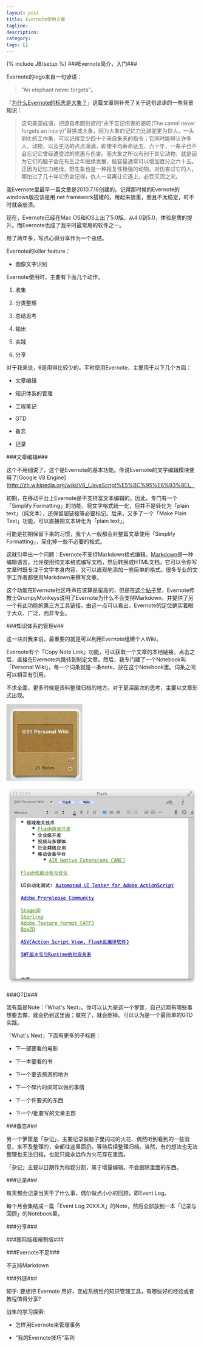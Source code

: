 ```yaml
---
layout: post
title: Evernote使用方案
tagline:
description:
category: 
tags: []
---
```

{% include JB/setup %}
###Evernote简介，入门###

Evernote的logo来自一句谚语：

>"An elephant never forgets"。

「[为什么Evernote的标志是大象？](http://blog.linz.im/2012/evernote-elephant.html)」这篇文章则补充了关于这句谚语的一些背景知识：

>这句美国成语，把源自希腊俗谚的“永不忘记伤害的骆驼(The camel never forgets an injury)”替换成大象，因为大象的记忆力比骆驼更为惊人。一头驯化的工作象，可以记得至少四十个来自象夫的指令；它同时能辨认许多人、动物，以及生活的点点滴滴，即使平均寿命达五、六十年，一辈子也不会忘记它曾经遭受过的恩惠与伤害。而大象之所以有别于其它动物，就是因为它们的脑子会在有生之年继续发展，脑容量通常可以增加百分之六十五。正因为记忆力绝佳，野生象也是一种报复性极强的动物。对伤害过它的人，哪怕过了几十年它仍会记得，仇人一旦再让它遇上，必受灭顶之灾。



我Evernote里最早一篇文章是2010.7.16创建的。记得那时候的Evernote的windows版应该是用.net framework搭建的，用起来很重，而且不太稳定，时不时就会崩溃。

现在，Evernote已经在Mac OS和iOS上出了5.0版。从4.0到5.0，体验是质的提升。而Evernote也成了我平时最常用的软件之一。

用了两年多，写点心得分享作为一个总结。



Evernote的killer feature：

  * 图像文字识别



Evernote使用时，主要有下面几个动作。

  1. 收集

  2. 分类整理

  3. 总结思考

  4. 输出

  5. 实践

  6. 分享



对于我来说，6是用得比较少的。平时使用Evernote，主要用于以下几个方面：

  * 文章编辑

  * 知识体系的管理

  * 工程笔记

  * GTD

  * 备忘

  * 记录



###文章编辑###

这个不用细说了，这个是Evernote的基本功能。传说Evernote的文字编辑模块使用了[Google V8 Engine](http://zh.wikipedia.org/wiki/V8_(JavaScript%E5%BC%95%E6%93%8E)。

初期，在移动平台上Evernote是不支持富文本编辑的。因此，专门有一个「Simplify Formatting」的功能，将文字格式统一化，但并不是转化为「plain text」（纯文本），还保留超链接等必要标记。后来，又多了一个「Make Plain Text」功能，可以直接把文本转化为「plain text」。

可能是初期保留下来的习惯，我个人一般都会对整篇文章使用「Simplify Formatting」，简化掉一些不必要的格式。

这就引申出一个问题：Evernote不支持Markdown格式编辑。[Markdown](http://zh.wikipedia.org/wiki/Markdown)是一种编辑语言，允许使用纯文本格式编写文档，然后转换成HTML文档。它可以令你写文章时既专注于文字本身内容，又可以直观地添加一些简单的格式。很多专业的文字工作者都使用Markdown来撰写文章。

这个功能在Evernote社区呼声应该算是蛮高的，但是在[这个帖子](http://discussion.evernote.com/topic/1931-request-markdown-language/page__st__40)里，Evernote传教士GrumpyMonkeys说明了Evernote为什么不会支持Markdown，并提供了另一个有此功能的第三方工具链接。由这一点可以看出，Evernote的定位确实着眼于大众、广泛，而非专业。



###知识体系的管理###

这一块对我来说，最重要的就是可以利用Evernote组建个人Wiki。

Evernote有个「Copy Note Link」功能，可以获取一个文章的本地链接，点击之后，直接在Evernote内跳转到制定文章。然后，我专门建了一个Notebook叫「Personal Wiki」，每一个词条就是一条note，放在这个Notebook里。词条之间可以相互有引用。

不求全面，更多时候是资料整理归档的地方。对于更深层次的思考，主要以文章形式出现。

![alt text](/assets/376e941e0e973b810dd544e1e2cc0ee0.jpeg)

![alt text](/assets/ba2e0029b3d916055893079ca291c27f.jpeg)



###GTD###

我有篇是Note：「What's Next」。你可以认为是这一个箩筐，自己近期有哪些事想要去做，就会扔到这里面；做完了，就会删掉。可以认为是一个最简单的GTD实践。

「What's Next」下面有更多的子标题：

  * 下一部要看的电影

  * 下一本要看的书

  * 下一个要去旅游的地方

  * 下一个碎片时间可以做的事情

  * 下一个件要买的东西

  * 下一个/批要写的文章主题



###备忘###

另一个箩筐是「杂记」，主要记录装脑子里闪过的火花、偶然听到看到的一些消息，来不及整理的，全都往这里面扔。等待后续整理归档。当然，有的想法也无法整理也无法归档，也就只能永远作为火花存在里面。

「杂记」主要以日期作为标题分割，属于增量编辑。不会删除里面的东西。



###记录###

每天都会记录当天干了什么事，偶尔做点小小的回顾，即Event Log。

每个月会集结成一篇「Event Log 20XX.X」的Note，然后全部放到一本「记录与回顾」的Notebook里。



###分享###



###国际版和阉割版###



###Evernote不足###

不支持Markdown



###外链###

知乎: 要想把 Evernote 用好，变成系统性的知识管理工具，有哪些好的经验或者教程值得分享?

战隼的学习探索:

  * 怎样用Evernote来管理事务

  * "我的Evernote技巧"系列


